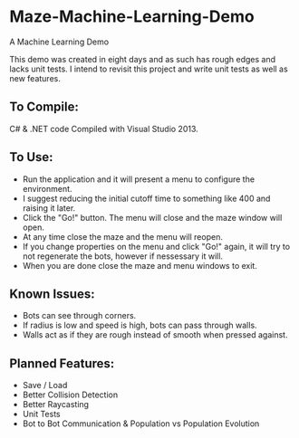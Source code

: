 # Maze-Machine-Learning-Demo
A Machine Learning Demo

This demo was created in eight days and as such has rough edges and lacks unit tests.
I intend to revisit this project and write unit tests as well as new features.

## To Compile:
  C# & .NET code Compiled with Visual Studio 2013.

## To Use:
  * Run the application and it will present a menu to configure the environment.
  * I suggest reducing the initial cutoff time to something like 400 and raising it later.
  * Click the "Go!" button. The menu will close and the maze window will open.
  * At any time close the maze and the menu will reopen.
  * If you change properties on the menu and click "Go!" again, it will try to not regenerate the bots, however if nessessary it will.
  * When you are done close the maze and menu windows to exit.

## Known Issues:
  * Bots can see through corners.
  * If radius is low and speed is high, bots can pass through walls.
  * Walls act as if they are rough instead of smooth when pressed against.
  
## Planned Features:
  * Save / Load
  * Better Collision Detection
  * Better Raycasting
  * Unit Tests
  * Bot to Bot Communication & Population vs Population Evolution
